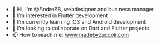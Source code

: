 - 👋 Hi, I’m @AndreZB, webdesigner and business manager
- 👀 I’m interested in Flutter development
- 🌱 I’m currently learning IOS and Android development
- 💞️ I’m looking to collaborate on Dart and Flutter projects
- 📫 How to reach me: www.madebyzuccoli.com

<!---
AndreZB/AndreZB is a ✨ special ✨ repository because its `README.md` (this file) appears on your GitHub profile.
You can click the Preview link to take a look at your changes.
--->
